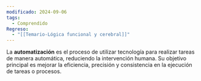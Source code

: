 ```yaml
---
modificado: 2024-09-06
tags:
  - Comprendido
Regreso:
  - "[[Temario-Lógica funcional y cerebral]]"
---
```

La **automatización** es el proceso de utilizar tecnología para realizar tareas de manera automática, reduciendo la intervención humana. Su objetivo principal es mejorar la eficiencia, precisión y consistencia en la ejecución de tareas o procesos.
